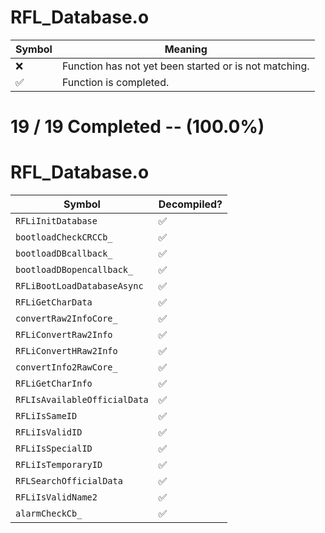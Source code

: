 # RFL_Database.o
| Symbol | Meaning 
| ------------- | ------------- 
| :x: | Function has not yet been started or is not matching. 
| :white_check_mark: | Function is completed. 


# 19 / 19 Completed -- (100.0%)
# RFL_Database.o
| Symbol | Decompiled? |
| ------------- | ------------- |
| `RFLiInitDatabase` | :white_check_mark: |
| `bootloadCheckCRCCb_` | :white_check_mark: |
| `bootloadDBcallback_` | :white_check_mark: |
| `bootloadDBopencallback_` | :white_check_mark: |
| `RFLiBootLoadDatabaseAsync` | :white_check_mark: |
| `RFLiGetCharData` | :white_check_mark: |
| `convertRaw2InfoCore_` | :white_check_mark: |
| `RFLiConvertRaw2Info` | :white_check_mark: |
| `RFLiConvertHRaw2Info` | :white_check_mark: |
| `convertInfo2RawCore_` | :white_check_mark: |
| `RFLiGetCharInfo` | :white_check_mark: |
| `RFLIsAvailableOfficialData` | :white_check_mark: |
| `RFLiIsSameID` | :white_check_mark: |
| `RFLiIsValidID` | :white_check_mark: |
| `RFLiIsSpecialID` | :white_check_mark: |
| `RFLiIsTemporaryID` | :white_check_mark: |
| `RFLSearchOfficialData` | :white_check_mark: |
| `RFLiIsValidName2` | :white_check_mark: |
| `alarmCheckCb_` | :white_check_mark: |
